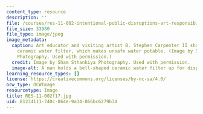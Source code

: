 ```yaml
---
content_type: resource
description: ''
file: /courses/res-11-002-intentional-public-disruptions-art-responsibility-and-pedagogy-fall-2017/81234111740c864e9a34866bc6279b34_RES-11-002f17.jpg
file_size: 33980
file_type: image/jpeg
image_metadata:
  caption: Art educator and visiting artist B. Stephen Carpenter II showcases his
    ceramic water filter, which makes unsafe water potable. (Image by Sham Sthankiya
    Photography. Used with permission.)
  credit: Image by Sham Sthankiya Photography. Used with permission.
  image-alt: A man holds a bell-shaped ceramic water filter up for display.
learning_resource_types: []
license: https://creativecommons.org/licenses/by-nc-sa/4.0/
ocw_type: OCWImage
resourcetype: Image
title: RES-11-002f17.jpg
uid: 81234111-740c-864e-9a34-866bc6279b34
---
```

